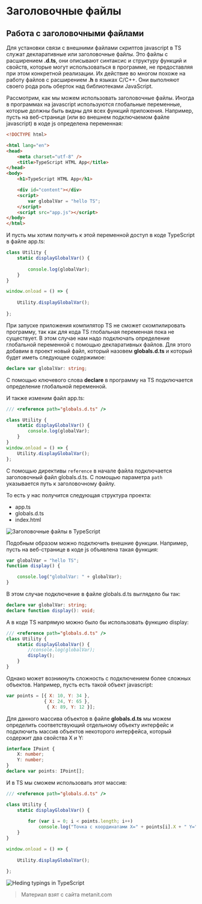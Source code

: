 # Заголовочные файлы

## Работа с заголовочными файлами

Для установки связи с внешними файлами скриптов javascript в TS служат декларативные или заголовочные файлы. Это файлы с расширением **.d.ts**, они описывают синтаксис и структуру функций и свойств, которые могут использоваться в программе, не предоставляя при этом конкретной реализации. Их действие во многом похоже на работу файлов с расширением **.h** в языках C/C++. Они выполняют своего рода роль оберток над библиотеками JavaScript.

Рассмотрим, как мы можем использовать заголовочные файлы. Иногда в программах на javascript используются глобальные переменные, которые должны быть видны для всех функций приложения. Например, пусть на веб-странице (или во внешнем подключаемом файле javascript) в коде js определена переменная:

```html
<!DOCTYPE html>

<html lang="en">
<head>
    <meta charset="utf-8" />
    <title>TypeScript HTML App</title>
</head>
<body>
    <h1>TypeScript HTML App</h1>

    <div id="content"></div>
    <script>
        var globalVar = "hello TS";
    </script>
    <script src="app.js"></script>
</body>
</html>
```

И пусть мы хотим получить к этой переменной доступ в коде TypeScript в файле app.ts:

```ts
class Utility {
    static displayGlobalVar() {
        
        console.log(globalVar);
    }
}

window.onload = () => {
    
    Utility.displayGlobalVar();
   
};
```

При запуске приложения компилятор TS не сможет скомпилировать программу, так как для кода TS глобальная переменная пока не существует. В этом случае нам надо подключать определение глобальной переменной с помощью декларативных файлов. Для этого добавим в проект новый файл, который назовем **globals.d.ts** и который будет иметь следующее содержимое:

```ts
declare var globalVar: string;
```

С помощью ключевого слова **declare** в программу на TS подключается определение глобальной переменной.

И также изменим файл app.ts:

```ts
/// <reference path="globals.d.ts" />

class Utility {
    static displayGlobalVar() {
        console.log(globalVar);
    }
}
window.onload = () => {
    Utility.displayGlobalVar();
};
```

С помощью директивы `reference` в начале файла подключается заголовочный файл globals.d.ts. С помощью параметра `path` указывается путь к заголовочному файлу.

То есть у нас получится следующая структура проекта:
- app.ts
- globals.d.ts
- index.html

![Заголовочные файлы в TypeScript](https://metanit.com/web/typescript/pics/4.png)

Подобным образом можно подключить внешние функции. Например, пусть на веб-странице в коде js объявлена такая функция:

```js
var globalVar = "hello TS";
function display() {

    console.log("globalVar: " + globalVar);
}
```

В этом случае подключение в файле globals.d.ts выглядело бы так:

```ts
declare var globalVar: string;
declare function display(): void;
```

А в коде TS напрямую можно было бы использовать функцию display:

```ts
/// <reference path="globals.d.ts" />
class Utility {
    static displayGlobalVar() {
        //console.log(globalVar);
        display();
    }
}
```

Однако может возникнуть сложность с подключением более сложных объектов. Например, пусть есть такой объект javascript:

```js
var points = [{ X: 10, Y: 34 },
              { X: 24, Y: 65 },
               { X: 89, Y: 12 }];
```

Для данного массива объектов в файле **globals.d.ts** мы можем определить соответствующий отдельному объекту интерфейс и подключить массив объектов некоторого интерфейса, который содержит два свойства X и Y:

```ts
interface IPoint {
    X: number;
    Y: number;
}
declare var points: IPoint[];
```

И в TS мы сможем использовать этот массив:

```ts
/// <reference path="globals.d.ts" />

class Utility {
    static displayGlobalVar() {
        
        for (var i = 0; i < points.length; i++)
            console.log("Точка с координатами X=" + points[i].X + " Y=" + points[i].Y);
    }
}

window.onload = () => {
    
    Utility.displayGlobalVar();
   
};
```

![Heding typings in TypeScript](https://metanit.com/web/typescript/pics/27.png)


> Материал взят с сайта metanit.com